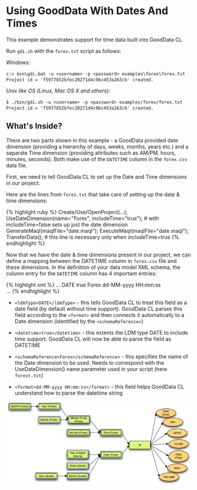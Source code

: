 # Using GoodData With Dates And Times

This example demonstrates support for time data built into GoodData CL.

Run `gdi.sh` with the `forex.txt` script as follows:

_Windows:_

    c:> bin\gdi.bat -u <username> -p <password> examples\forex\forex.txt
    Project id = 'f5977852bfec20271d4c9bc453a263cb' created.

_Unix like OS (Linux, Mac OS X and others):_

    $ ./bin/gdi.sh -u <username> -p <password> examples/forex/forex.txt
    Project id = 'f5977852bfec20271d4c9bc453a263cb' created.

## What's Inside?

There are two parts shown in this example - a GoodData provided date dimension (providing a hierarchy of days, weeks, months, years etc.) and a separate Time dimension (providing attributes such as AM/PM, hours, minutes, seconds). Both make use of the `DATETIME` column in the `forex.csv` data file.

First, we need to tell GoodData CL to set up the Date and Time dimensions in our project:

Here are the lines from `forex.txt` that take care of setting up the date & time dimensions:

{% highlight ruby %}
Create/Use/OpenProject(...);
UseDateDimension(name="Forex", includeTime="true"); # with includeTime=false sets up just the date dimension
GenerateMaql(maqlFile="date.maql");
ExecuteMaql(maqlFile="date.maql");
TransferData();                                     # this line is necessary only when includeTime=true
{% endhighlight %}

Now that we have the date & time dimensions present in our project, we can define a mapping between the DATETIME column in `forex.csv` file and these dimensions. In the definition of your data model XML schema, the column entry for the `DATETIME` column has 4 important entries:

{% highlight xml %}
<column>
  ...
  <ldmType>DATE</ldmType>
  <datetime>true</datetime>
  <schemaReference>Forex</schemaReference>
  <format>dd-MM-yyyy HH:mm:ss</format>          
  ...
</column>
{% endhighlight %}

* `<ldmType>DATE</ldmType>` - this tells GoodData CL to treat this field as a date field (by default without time support). GoodData CL parses this field according to the `<format>` and then connects it automatically to a Date dimension (identified by the `<schemaReference>`)

* `<datetime>true</datetime>` - this extents the LDM type DATE to include time support. GoodData CL will now be able to parse the field as DATETIME

* `<schemaReference>Forex</schemaReference>` - this specifies the name of the Date dimension to be used. Needs to correspond with the UseDateDimension() name parameter used in your script (here `forext.txt`)

* `<format>dd-MM-yyyy HH:mm:ss</format>` - this field helps GoodData CL understand how to parse the datetime string

![Forex Logical Model Diagram](https://github.com/gooddata/GoodData-CL/blob/master/cli-distro/examples/forex/forex_ldm.png "Forex Logical Model Diagram")